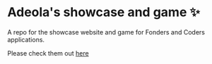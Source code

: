 # Adeola's showcase and game ✨

A repo for the showcase website and game for Fonders and Coders applications. 

Please check them out [here](url)
